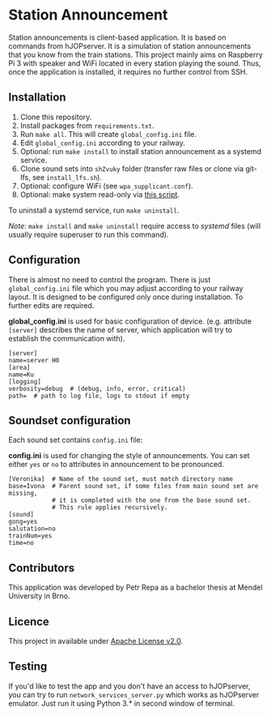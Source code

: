# Station Announcement

Station announcements is client-based application. It is based on commands from
hJOPserver. It is a simulation of station announcements that you know from the
train stations. This project mainly aims on Raspberry Pi 3 with speaker and
WiFi located in every station playing the sound. Thus, once the application is
installed, it requires no further control from SSH.

## Installation

 1. Clone this repository.
 2. Install packages from `requirements.txt`.
 3. Run `make all`. This will create `global_config.ini` file.
 4. Edit `global_config.ini` according to your railway.
 5. Optional: run `make install` to install station announcement as a systemd
    service.
 6. Clone sound sets into `shZvuky` folder (transfer raw files or clone
    via git-lfs, see `install_lfs.sh`).
 7. Optional: configure WiFi (see `wpa_supplicant.conf`).
 8. Optional: make system read-only via
    [this script](https://github.com/ways/rpi-readonly).

To uninstall a systemd service, run `make uninstall`.

*Note*: `make install` and `make uninstall` require access to *systemd* files
(will usually require superuser to run this command).

## Configuration

There is almost no need to control the program. There is just `global_config.ini`
file which you may adjust according to your railway layout. It is designed to
be configured only once during installation. To further edits are required.

**global_config.ini** is used for basic configuration of device. (e.g.
attribute `[server]` describes the name of server, which application will try to
establish the communication with).

```
[server]
name=server H0
[area]
name=Ku
[logging]
verbosity=debug  # (debug, info, error, critical)
path=  # path to log file, logs to stdout if empty
```

## Soundset configuration

Each sound set contains `config.ini` file:

**config.ini** is used for changing the style of announcements. You can set
either `yes` or `no` to attributes in announcement to be pronounced.

```
[Veronika]  # Name of the sound set, must match directory name
base=Ivona  # Parent sound set, if some files from main sound set are missing,
            # it is completed with the one from the base sound set.
            # This rule applies recursively.
[sound]
gong=yes
salutation=no
trainNum=yes
time=no
```

## Contributors

This application was developed by Petr Repa as a bachelor thesis at Mendel
University in Brno.

## Licence

This project in available under
[Apache License v2.0](https://www.apache.org/licenses/LICENSE-2.0).

## Testing

If you'd like to test the app and you don't have an access to hJOPserver, you
can try to run `network_services_server.py` which works as hJOPserver emulator.
Just run it using Python 3.* in second window of terminal.
